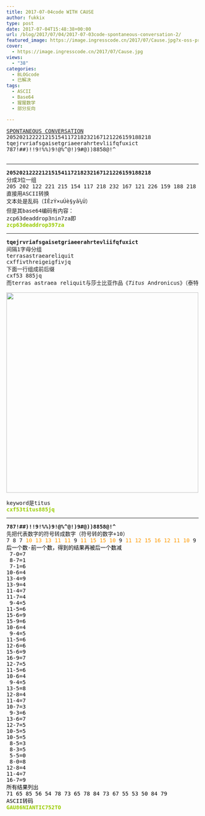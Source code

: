```yaml
---
title: 2017-07-04code WITH CAUSE
author: fukkix
type: post
date: 2017-07-04T15:48:38+00:00
url: /blog/2017/07/04/2017-07-03code-spontaneous-conversation-2/
featured_image: https://image.ingresscode.cn/2017/07/Cause.jpg?x-oss-process=image/resize,m_fill,w_700,h_220
cover:
  - https://image.ingresscode.cn/2017/07/Cause.jpg
views:
  - "38"
categories:
  - BLOGcode
  - 已解决
tags:
  - ASCII
  - Base64
  - 猩猩数学
  - 部分反向

---
```

<pre><a href="http://investigate.ingress.com/2017/07/03/spontaneous-conversation/" target="_blank" rel="noopener">SPONTANEOUS CONVERSATION</a>
205202122221215154117218232167121226159188218
<!--StartFragment -->tqejrvriafsgaisetgriaeerahrtevliifqfuxict
787!##)!!9!%%)9!@%^@!)9#@))8858@!^

<!--more--></pre>

* * *

<pre><strong>205202122221215154117218232167121226159188218
</strong>分成3位一组
205 202 122 221 215 154 117 218 232 167 121 226 159 188 218
直接用ASCII转换
文本处是乱码（ÍÊzÝ×uÚè§yâ¼Ú）
但是其base64编码有内容：
zcp63deaddrop3nin7za即
<span style="color: #99cc00;"><strong>zcp63deaddrop397za</strong></span></pre>

* * *

<pre><strong>tqejrvriafsgaisetgriaeerahrtevliifqfuxict
</strong>间隔1字母分组
terrasastraeareliquit
cxffivthreigeigfivjq
下面一行组成前后缀
cxf53 885jq
而terras astraea reliquit与莎士比亚作品《<em>Titus</em> Andronicus》（泰特斯·安特洛尼克斯）相关

<a href="https://image.ingresscode.cn/2017/07/titus.png"><img class="alignnone size-full wp-image-436" src="https://image.ingresscode.cn/2017/07/titus.png" alt="" width="503" height="525" srcset="https://image.ingresscode.cn/2017/07/titus.png 503w, https://image.ingresscode.cn/2017/07/titus.png?x-oss-process=image/resize,m_fill,w_287,h_300 287w" sizes="(max-width: 503px) 100vw, 503px" />
</a>
keyword是titus
<span style="color: #99cc00;"><strong>cxf53titus885jq</strong></span></pre>

* * *

<pre><strong>787!##)!!9!%%)9!@%^@!)9#@))8858@!^
</strong>先把代表数字的符号转成数字（符号转的数字+10）
7 8 7 <span style="color: #ff9900;">10 13 13 11 11</span> 9 <span style="color: #ff9900;">11 15 15 10</span> 9 <span style="color: #ff9900;">11 12 15 16 12 11 10</span> 9 <span style="color: #ff9900;">13 12 10 10</span> 8 8 5 8 <span style="color: #ff9900;">12 11 16
<span style="color: #000000;">后一个数-前一个数，得到的结果再被后一个数减
 7-0=7</span>
<span style="color: #000000;"> 8-7=1</span>
<span style="color: #000000;"> 7-1=6</span>
<span style="color: #000000;">10-6=4</span>
<span style="color: #000000;">13-4=9
</span><span style="color: #000000;">13-9=4
11-4=7</span>
<span style="color: #000000;">11-7=4</span>
<span style="color: #000000;"> 9-4=5</span>
<span style="color: #000000;">11-5=6</span>
<span style="color: #000000;">15-6=9</span>
<span style="color: #000000;">15-9=6</span>
<span style="color: #000000;">10-6=4</span>
<span style="color: #000000;"> 9-4=5</span>
<span style="color: #000000;">11-5=6</span>
<span style="color: #000000;">12-6=6</span>
<span style="color: #000000;">15-6=9</span>
<span style="color: #000000;">16-9=7</span>
<span style="color: #000000;">12-7=5</span>
<span style="color: #000000;">11-5=6</span>
<span style="color: #000000;">10-6=4</span>
<span style="color: #000000;"> 9-4=5</span>
<span style="color: #000000;">13-5=8</span>
<span style="color: #000000;">12-8=4</span>
<span style="color: #000000;">11-4=7</span>
<span style="color: #000000;">10-7=3</span>
<span style="color: #000000;"> 9-3=6</span>
<span style="color: #000000;">13-6=7</span>
<span style="color: #000000;">12-7=5</span>
<span style="color: #000000;">10-5=5</span>
<span style="color: #000000;">10-5=5</span>
<span style="color: #000000;"> 8-5=3</span>
<span style="color: #000000;"> 8-3=5</span>
<span style="color: #000000;"> 5-5=0</span>
<span style="color: #000000;"> 8-0=8</span>
<span style="color: #000000;">12-8=4</span>
<span style="color: #000000;">11-4=7</span>
<span style="color: #000000;">16-7=9</span>
<span style="color: #000000;">所有结果列出</span>
</span><span style="color: #ff9900;"><span style="color: #000000;">71 65 85 56 54 78 73 65 78 84 73 67 55 53 50 84 79
ASCII转码</span></span><strong><span style="color: #ff9900;">
<span style="color: #99cc00;">GAU86NIANTIC752TO</span>
</span></strong></pre>
